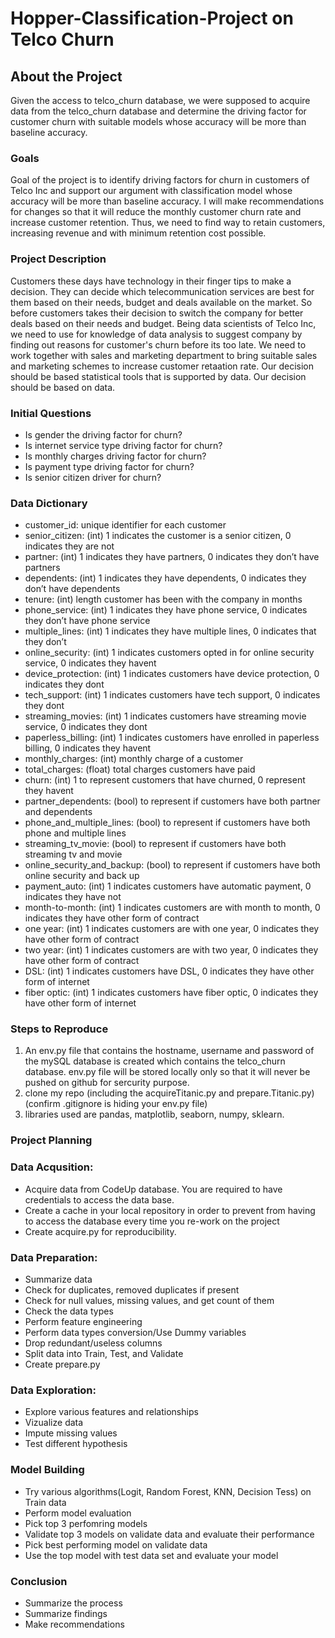 # Hopper-Classification-Project on Telco Churn
 

## About the Project 
Given the access to telco_churn database, we were supposed to acquire data from the telco_churn database and determine the driving factor for customer churn with suitable models whose accuracy will be more than baseline accuracy.

### Goals
Goal of the project is to identify driving factors for churn in customers of Telco Inc and support our argument with classification model whose accuracy will be more than baseline accuracy. I will make recommendations for changes so that it will reduce the monthly customer churn rate and increase customer retention. Thus, we need to find way to retain customers, increasing revenue and with minimum retention cost possible. 


### Project Description
Customers these days have technology in their finger tips to make a decision. They can decide which telecommunication services are best for them based on their needs, budget and deals available on the market. So before customers takes their decision to switch the company for better deals based on their needs and budget. Being data scientists of Telco Inc, we need to use for knowledge of data analysis to suggest company by finding out reasons for customer's churn before its too late. We need to work together with sales and marketing department to bring suitable sales and marketing schemes to increase customer retaation rate. Our decision should be based statistical tools that is supported by data. Our decision should be based on data.


### Initial Questions
- Is gender the driving factor for churn?
- Is internet service type driving factor for churn?
- Is monthly charges driving factor for churn?
- Is payment type driving factor for churn?
- Is senior citizen driver for churn? 

### Data Dictionary
- customer_id: unique identifier for each customer
- senior_citizen: (int) 1 indicates the customer is a senior citizen, 0 indicates they are not
- partner: (int) 1 indicates they have partners, 0 indicates they don’t have partners
- dependents: (int) 1 indicates they have dependents, 0 indicates they don’t have dependents
- tenure: (int) length customer has been with the company in months
- phone_service: (int) 1 indicates they have phone service, 0 indicates they don’t have phone service
- multiple_lines: (int) 1 indicates they have multiple lines, 0 indicates that they don’t
- online_security: (int) 1 indicates customers opted in for online security service, 0 indicates they havent
- device_protection: (int) 1 indicates customers have device protection, 0 indicates they dont
- tech_support: (int) 1 indicates customers have tech support, 0 indicates they dont
- streaming_movies: (int) 1 indicates customers have streaming movie service, 0 indicates they dont
- paperless_billing: (int) 1 indicates customers have enrolled in paperless billing, 0 indicates they havent
- monthly_charges: (int) monthly charge of a customer
- total_charges: (float) total charges customers have paid
- churn: (int) 1 to represent customers that have churned, 0 represent they havent
- partner_dependents: (bool) to represent if customers have both partner and dependents
- phone_and_multiple_lines: (bool) to represent if customers have both phone and multiple lines
- streaming_tv_movie: (bool) to represent if customers have both streaming tv and movie
- online_security_and_backup: (bool) to represent if customers have both online security and back up
- payment_auto: (int) 1 indicates customers have automatic payment, 0 indicates they have not
- month-to-month: (int) 1 indicates customers are with month to month, 0 indicates they have other form of contract
- one year: (int) 1 indicates customers are with one year, 0 indicates they have other form of contract
- two year: (int) 1 indicates customers are with two year, 0 indicates they have other form of contract
- DSL: (int) 1 indicates customers have DSL, 0 indicates they have other form of internet
- fiber optic: (int) 1 indicates customers have fiber optic, 0 indicates they have other form of internet


### Steps to Reproduce

1. An env.py file that contains the hostname, username and password of the mySQL database is created which contains the telco_churn database. env.py file will be stored locally only so that it will never be pushed on github for sercurity purpose. 
2. clone my repo (including the acquireTitanic.py and prepare.Titanic.py) (confirm .gitignore is hiding your env.py file)
3. libraries used are pandas, matplotlib, seaborn, numpy, sklearn. 
 





### Project Planning

### Data Acqusition:

- Acquire data from CodeUp database. You are required to have credentials to access the data base.
- Create a cache in your local repository in order to prevent from having to access the database every time you re-work on the project
- Create acquire.py for reproducibility.

### Data Preparation:
- Summarize data
- Check for duplicates, removed duplicates if present
- Check for null values, missing values, and get count of them
- Check the data types
- Perform feature engineering
- Perform data types conversion/Use Dummy variables
- Drop redundant/useless columns
- Split data into Train, Test, and Validate
- Create prepare.py

### Data Exploration:
- Explore various features and relationships
- Vizualize data
- Impute missing values
- Test different hypothesis

### Model Building
- Try various algorithms(Logit, Random Forest, KNN, Decision Tess) on Train data
- Perform model evaluation
- Pick top 3 perfomring models
- Validate top 3 models on validate data and evaluate their performance
- Pick best performing model on validate data
- Use the top model with test data set and evaluate your model

### Conclusion
- Summarize the process
- Summarize findings
- Make recommendations


